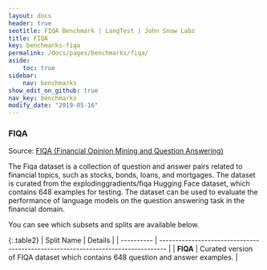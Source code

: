 ```yaml
---
layout: docs
header: true
seotitle: FIQA Benchmark | LangTest | John Snow Labs
title: FIQA
key: benchmarks-fiqa
permalink: /docs/pages/benchmarks/fiqa/
aside:
    toc: true
sidebar:
    nav: benchmarks
show_edit_on_github: true
nav_key: benchmarks
modify_date: "2019-05-16"
---
```


### FIQA
Source: [FIQA (Financial Opinion Mining and Question Answering)](https://paperswithcode.com/dataset/fiqa-1)

The Fiqa dataset is a collection of question and answer pairs related to financial topics, such as stocks, bonds, loans, and mortgages. The dataset is curated from the explodinggradients/fiqa Hugging Face dataset, which contains 648 examples for testing. The dataset can be used to evaluate the performance of language models on the question answering task in the financial domain.

You can see which subsets and splits are available below.

{:.table2}
| Split Name | Details                                                                          |
| ---------- | -------------------------------------------------------------------------------- |
| **FIQA**   | Curated version of FIQA dataset which contains 648 question and answer examples. |
